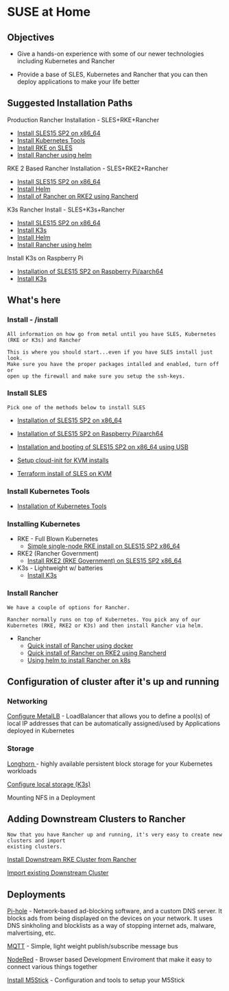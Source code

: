 # SUSE at Home

## Objectives

* Give a hands-on experience with some of our newer technologies including Kubernetes and Rancher

* Provide a base of SLES, Kubernetes and Rancher that you can then deploy applications to make your life better

## Suggested Installation Paths

Production Rancher Installation - SLES+RKE+Rancher
* <a href="install/InstallSLESonx86.md">Install SLES15 SP2 on x86_64</a>
* <a href="install/InstallKubernetesTools.md">Install Kubernetes  Tools</a> 
* <a href="install/InstallRKEonSLES15x86_64.md">Install RKE on SLES</a> 
* <a href="install/InstallRancher-Helm.md">Install Rancher using helm</a>

RKE 2 Based Rancher Installation - SLES+RKE2+Rancher
* <a href="install/InstallSLESonx86.md">Install SLES15 SP2 on x86_64</a>
* <a href="install/InstallKubernetesTools.md">Install Helm</a> 
* <a href="install/InstallRancher-Rancherd.md">Install of Rancher on RKE2 using Rancherd</a>

K3s Rancher Install - SLES+K3s+Rancher
* <a href="install/InstallSLESonx86.md">Install SLES15 SP2 on x86_64</a>
* <a href="install/InstallK3s.md">Install K3s</a>
* <a href="install/InstallKubernetesTools.md">Install Helm</a> 
* <a href="install/InstallRancher-Helm.md">Install Rancher using helm</a>


Install K3s on Raspberry Pi
* <a href="install/InstallSLESonRPi.md">Installation of SLES15 SP2 on Raspberry Pi/aarch64</a>
* <a href="install/InstallK3s.md">Install K3s</a>
## What's here

### Install - /install 
    All information on how go from metal until you have SLES, Kubernetes 
    (RKE or K3s) and Rancher 
    
    This is where you should start...even if you have SLES install just look.
    Make sure you have the proper packages intalled and enabled, turn off or 
    open up the firewall and make sure you setup the ssh-keys.

### Install SLES
    Pick one of the methods below to install SLES

- <a href="install/InstallSLESonx86.md">Installation of SLES15 SP2 on x86_64</a>
- <a href="install/InstallSLESonRPi.md">Installation of SLES15 SP2 on Raspberry Pi/aarch64</a>

- <a href="install/InstallSLESonRPi-USB.md">Installation and booting of SLES15 SP2 on x86_64 using USB</a>

- <a href="install/InstallSLE15-JeOS-KVM-Cloud-init.md">Setup cloud-init for KVM installs</a>
- <a href="https://github.com/zoopster/junk/tree/master/tf-sles15-cloudinit">Terraform install of SLES on KVM</a>

### Install Kubernetes Tools   
* <a href="install/InstallKubernetesTools.md">Installation of Kubernetes  Tools</a> 

### Installing Kubernetes

- RKE - Full Blown Kubernetes
  - <a href="install/InstallRKEonSLES15x86_64.md">Simple single-node RKE install on SLES15 SP2 x86_64</a>
- RKE2 (Rancher Government)
  - <a href="install/InstallRKE2onSLE.md">Install RKE2 (RKE Government) on SLES15 SP2 x86_64</a>
- K3s - Lightweight w/ batteries 
  - <a href="install/InstallK3s.md">Install K3s</a>


### Install Rancher
    We have a couple of options for Rancher.

    Rancher normally runs on top of Kubernetes. You pick any of our 
    Kubernetes (RKE, RKE2 or K3s) and then install Rancher via helm.  





- Rancher
  - <a href="install/InstallRancher-Docker.md">Quick install of Rancher using docker</a>
  - <a href="install/InstallRancher-Rancherd.md">Quick install of Rancher on RKE2 using Rancherd</a>
  - <a href="install/InstallRancher-Helm.md">Using helm to install Rancher on k8s</a>



## Configuration of cluster after it's up and running 

### Networking

   <a href="install/InstallMetalLB.md">Configure MetalLB</a> - LoadBalancer that allows you to define a pool(s) of local
   IP addresses that can be automatically assigned/used by Applications deployed in Kubernetes 

### Storage 

<a href="install/InstallLonghorn.md">Longhorn </a>- highly available persistent block storage for your Kubernetes workloads

<a href="deployments/localStorage">Configure local storage (K3s)</a>

Mounting NFS in a Deployment

## Adding Downstream Clusters to Rancher

    Now that you have Rancher up and running, it's very easy to create new clusters and import
    existing clusters.

<a href="install/InstallRKEfromRancher">Install Downstream RKE Cluster from Rancher</a>

<a href="install/ImportClusterRancher">Import existing Downstream Cluster</a>


## Deployments

<a href="deployments/Pi-hole">Pi-hole</a>  - Network-based ad-blocking software, and a custom DNS server. It blocks ads
from being displayed on the devices on your network. It uses DNS sinkholing and blocklists as a way of stopping internet
ads, malware, malvertising, etc. 

<a href="deployments/MQTT">MQTT</a> - Simple, light weight publish/subscribe message bus

<a href="deployments/NodeRed">NodeRed</a> - Browser based Development Enviroment that make it easy to connect various 
things together

<a href="deployments/InstallM5Stick">Install M5Stick</a> - Configuration and tools to setup your M5Stick

